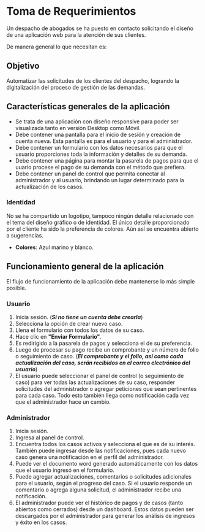 # Toma de Requerimientos

Un despacho de abogados se ha puesto en contacto solicitando el diseño de una aplicación web para la atención de sus clientes.

De manera general lo que necesitan es:

## Objetivo
Automatizar las solicitudes de los clientes del despacho, logrando la digitalización del proceso de gestión de las demandas.

## Características generales de la aplicación
- Se trata de una aplicación con diseño responsive para poder ser visualizada tanto en versión Desktop como Móvil.
- Debe contener una pantalla para el inicio de sesión y creación de cuenta nueva. Esta pantalla es para el usuario y para el administrador.
- Debe contener un formulario con los datos necesarios para que el usuario proporciones toda la información y detalles de su demanda.
- Debe contener una página para montar la pasarela de pagos para que el uuario procese el pago de su demanda con el método que prefiera.
- Debe contener un panel de control que permita conectar al administrador y al usuario, brindando un lugar determinado para la actualización de los casos.

### Identidad
No se ha compartido un logotipo, tampoco ningún detalle relacionado con el tema del diseño gráfico o de identidad. El único detalle proporcionado por el cliente ha sido la preferencia de colores. Aún así se encuentra abierto a sugerencias.
- **Colores**: Azul marino y blanco.

## Funcionamiento general de la aplicación
El flujo de funcionamiento de la aplicación debe mantenerse lo más simple posible.
### Usuario
1. Inicia sesión. (***Si no tiene un cuenta debe crearla***)
2. Selecciona la opción de crear nuevo caso.
3. Llena el formulario con todos los datos de su caso.
4. Hace clic en **"Enviar Formulario"**.
5. Es redirigido a la pasarela de pagos y selecciona el de su preferencia.
6. Luego de procesar su pago recibe un comprobante y un número de folio o seguimiento de caso. (***El comprobante y el folio, así como cada actualización del caso, serán recibidos en el correo electrónico del usuario***)
7. El usuario puede seleccionar el panel de control (o seguimiento de caso) para ver todas las actualizaciones de su caso, responder solicitudes del administrador o agregar peticiones que sean pertinentes para cada caso. Todo esto también llega como notificación cada vez que el administrador hace un cambio.
### Administrador
1. Inicia sesión.
2. Ingresa al panel de control.
3. Encuentra todos los casos activos y selecciona el que es de su interés. También puede ingresar desde las notificaciones, pues cada nuevo caso genera una notificación en el perfil del administrador.
4. Puede ver el documento word generado automáticamente con los datos que el usuario ingresó en el formulario.
5. Puede agregar actualizaciones, comentarios o solicitudes adicionales para el usuario, según el progreso del caso. Si el usuario responde un comentario o agrega alguna solicitud, el administrador recibe una notificación.
6. El administrador puede ver el histórico de pagos y de casos (tanto abiertos como cerrados) desde un dashboard. Estos datos pueden ser descargados por el administrador para generar los análisis de ingresos y éxito en los casos.
